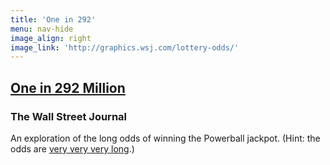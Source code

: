 ```yaml
---
title: 'One in 292'
menu: nav-hide
image_align: right
image_link: 'http://graphics.wsj.com/lottery-odds/'
---
```


## [One in 292 Million](http://graphics.wsj.com/lottery-odds/)
### The Wall Street Journal

An exploration of the long odds of winning the Powerball jackpot. (Hint: the odds are [very very very long](http://graphics.wsj.com/lottery-odds/).)

<!-- No longer are you a _slave to your CMS_. Grav **empowers** you to create anything from a [simple one-page site](#), to a [beautiful blog](#), to a powerful and feature-rich [product site](#), to pretty much anything you can dream up! -->
